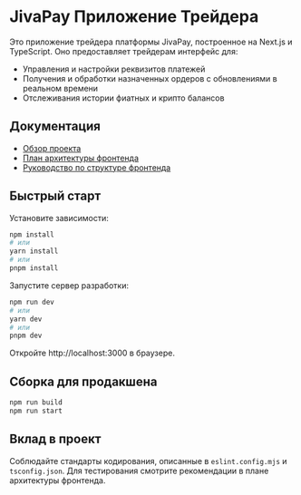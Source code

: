 # JivaPay Приложение Трейдера

Это приложение трейдера платформы JivaPay, построенное на Next.js и TypeScript. Оно предоставляет трейдерам интерфейс для:

- Управления и настройки реквизитов платежей
- Получения и обработки назначенных ордеров с обновлениями в реальном времени
- Отслеживания истории фиатных и крипто балансов

## Документация

- [Обзор проекта](../../README.md)
- [План архитектуры фронтенда](../../frontend/README_ARCHITECTURE_PLAN.md)
- [Руководство по структуре фронтенда](../../frontend_structure_guide.md)

## Быстрый старт

Установите зависимости:
```bash
npm install
# или
yarn install
# или
pnpm install
```

Запустите сервер разработки:
```bash
npm run dev
# или
yarn dev
# или
pnpm dev
```

Откройте http://localhost:3000 в браузере.

## Сборка для продакшена

```bash
npm run build
npm run start
```

## Вклад в проект

Соблюдайте стандарты кодирования, описанные в `eslint.config.mjs` и `tsconfig.json`. Для тестирования смотрите рекомендации в плане архитектуры фронтенда.
